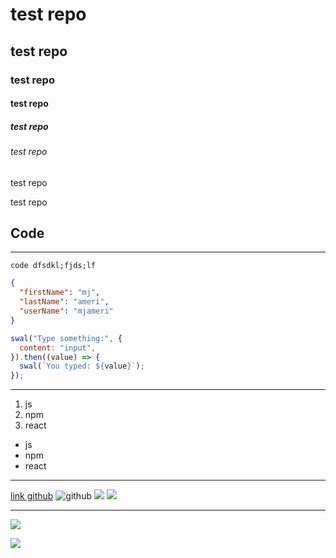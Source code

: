 # test repo

## test repo

### test repo

#### test repo

##### test repo

###### test repo

<p>test repo</p>
test repo

## Code

---

`code dfsdkl;fjds;lf`

```json
{
  "firstName": "mj",
  "lastName": "ameri",
  "userName": "mjameri"
}
```

```javascript
swal("Type something:", {
  content: "input",
}).then((value) => {
  swal(`You typed: ${value}`);
});
```

---

1. js
2. npm
3. react

- js
- npm
- react

---

[link github](https://github.com/Mohammad-Javad-Ameri/mbti-test)
![github](https://octodex.github.com/images/minion.png)
![](https://img.shields.io/npm/dw/express)
![](https://img.shields.io/npm/dw/cors)

---

![](https://img.shields.io/badge/CSS3-1572B6?style=for-the-badge&logo=css3&logoColor=white)

![](https://img.shields.io/badge/JavaScript-323330?style=for-the-badge&logo=javascript&logoColor=F7DF1E)
